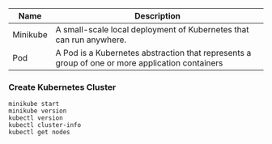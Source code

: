 |Name | Description |
|-----|-------------|
|Minikube | A small-scale local deployment of Kubernetes that can run anywhere.
|Pod | A Pod is a Kubernetes abstraction that represents a group of one or more application containers |
### Create Kubernetes Cluster
```console
minikube start
minikube version
kubectl version
kubectl cluster-info
kubectl get nodes
```
